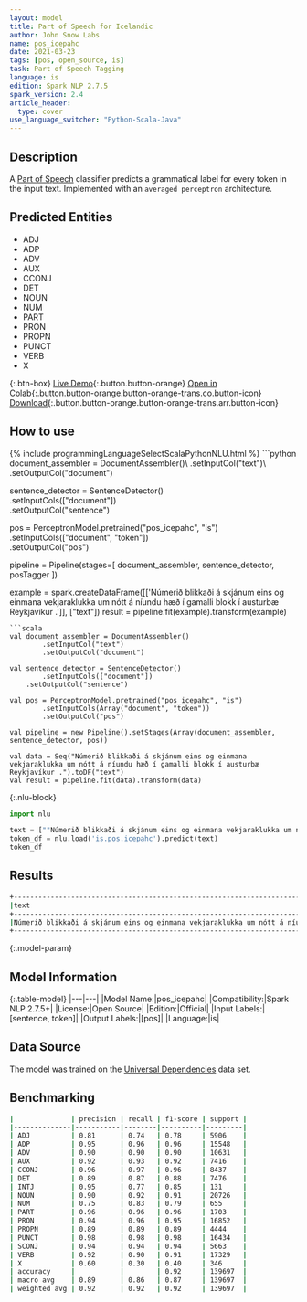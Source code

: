 ```yaml
---
layout: model
title: Part of Speech for Icelandic
author: John Snow Labs
name: pos_icepahc
date: 2021-03-23
tags: [pos, open_source, is]
task: Part of Speech Tagging
language: is
edition: Spark NLP 2.7.5
spark_version: 2.4
article_header:
  type: cover
use_language_switcher: "Python-Scala-Java"
---
```


## Description

A [Part of Speech](https://en.wikipedia.org/wiki/Part_of_speech) classifier predicts a grammatical label for every token in the input text. Implemented with an `averaged perceptron` architecture.

## Predicted Entities

- ADJ
- ADP
- ADV
- AUX
- CCONJ
- DET
- NOUN
- NUM
- PART
- PRON
- PROPN
- PUNCT
- VERB
- X

{:.btn-box}
[Live Demo](https://demo.johnsnowlabs.com/public/GRAMMAR_EN/){:.button.button-orange}
[Open in Colab](https://colab.research.google.com/github/JohnSnowLabs/spark-nlp-workshop/blob/master/tutorials/streamlit_notebooks/GRAMMAR_EN.ipynb){:.button.button-orange.button-orange-trans.co.button-icon}
[Download](https://s3.amazonaws.com/auxdata.johnsnowlabs.com/public/models/pos_icepahc_is_2.7.5_2.4_1616509019245.zip){:.button.button-orange.button-orange-trans.arr.button-icon}

## How to use



<div class="tabs-box" markdown="1">
{% include programmingLanguageSelectScalaPythonNLU.html %}
```python
document_assembler = DocumentAssembler()\
  .setInputCol("text")\
  .setOutputCol("document")

sentence_detector = SentenceDetector()\
  .setInputCols(["document"])\
  .setOutputCol("sentence")

pos = PerceptronModel.pretrained("pos_icepahc", "is")\
  .setInputCols(["document", "token"])\
  .setOutputCol("pos")

pipeline = Pipeline(stages=[
  document_assembler,
  sentence_detector,
  posTagger
])

example = spark.createDataFrame([['Númerið blikkaði á skjánum eins og einmana vekjaraklukka um nótt á níundu hæð í gamalli blokk í austurbæ Reykjavíkur .']], ["text"])
result = pipeline.fit(example).transform(example)
```
```scala
val document_assembler = DocumentAssembler()
        .setInputCol("text")
        .setOutputCol("document")

val sentence_detector = SentenceDetector()
        .setInputCols(["document"])
	.setOutputCol("sentence")

val pos = PerceptronModel.pretrained("pos_icepahc", "is")
        .setInputCols(Array("document", "token"))
        .setOutputCol("pos")

val pipeline = new Pipeline().setStages(Array(document_assembler, sentence_detector, pos))

val data = Seq("Númerið blikkaði á skjánum eins og einmana vekjaraklukka um nótt á níundu hæð í gamalli blokk í austurbæ Reykjavíkur .").toDF("text")
val result = pipeline.fit(data).transform(data)
```

{:.nlu-block}
```python
import nlu

text = [""Númerið blikkaði á skjánum eins og einmana vekjaraklukka um nótt á níundu hæð í gamalli blokk í austurbæ Reykjavíkur .""]
token_df = nlu.load('is.pos.icepahc').predict(text)
token_df
```
</div>

## Results

```bash
+----------------------------------------------------------------------------------------------------------------------+-----------------------------------------------------------------------------------------------------------------+
|text                                                                                                                  |result                                                                                                           |
+----------------------------------------------------------------------------------------------------------------------+-----------------------------------------------------------------------------------------------------------------+
|Númerið blikkaði á skjánum eins og einmana vekjaraklukka um nótt á níundu hæð í gamalli blokk í austurbæ Reykjavíkur .|[NOUN, VERB, ADP, NOUN, ADV, ADP, ADJ, NOUN, ADP, NOUN, ADP, ADJ, NOUN, ADP, ADJ, NOUN, ADP, PROPN, PROPN, PUNCT]|
+----------------------------------------------------------------------------------------------------------------------+-----------------------------------------------------------------------------------------------------------------+
```

{:.model-param}
## Model Information

{:.table-model}
|---|---|
|Model Name:|pos_icepahc|
|Compatibility:|Spark NLP 2.7.5+|
|License:|Open Source|
|Edition:|Official|
|Input Labels:|[sentence, token]|
|Output Labels:|[pos]|
|Language:|is|

## Data Source

The model was trained on the [Universal Dependencies](https://www.universaldependencies.org) data set.

## Benchmarking

```bash
|              | precision | recall | f1-score | support |
|--------------|-----------|--------|----------|---------|
| ADJ          | 0.81      | 0.74   | 0.78     | 5906    |
| ADP          | 0.95      | 0.96   | 0.96     | 15548   |
| ADV          | 0.90      | 0.90   | 0.90     | 10631   |
| AUX          | 0.92      | 0.93   | 0.92     | 7416    |
| CCONJ        | 0.96      | 0.97   | 0.96     | 8437    |
| DET          | 0.89      | 0.87   | 0.88     | 7476    |
| INTJ         | 0.95      | 0.77   | 0.85     | 131     |
| NOUN         | 0.90      | 0.92   | 0.91     | 20726   |
| NUM          | 0.75      | 0.83   | 0.79     | 655     |
| PART         | 0.96      | 0.96   | 0.96     | 1703    |
| PRON         | 0.94      | 0.96   | 0.95     | 16852   |
| PROPN        | 0.89      | 0.89   | 0.89     | 4444    |
| PUNCT        | 0.98      | 0.98   | 0.98     | 16434   |
| SCONJ        | 0.94      | 0.94   | 0.94     | 5663    |
| VERB         | 0.92      | 0.90   | 0.91     | 17329   |
| X            | 0.60      | 0.30   | 0.40     | 346     |
| accuracy     |           |        | 0.92     | 139697  |
| macro avg    | 0.89      | 0.86   | 0.87     | 139697  |
| weighted avg | 0.92      | 0.92   | 0.92     | 139697  |
```